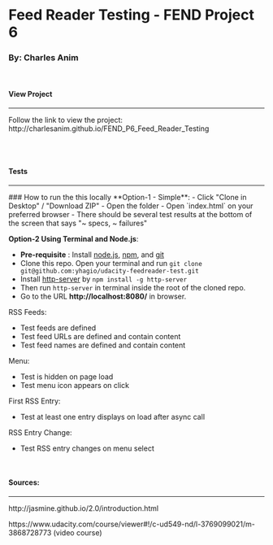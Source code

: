 <h1>Feed Reader Testing - FEND Project 6</h1>
<h3>By: Charles Anim</h3>
<br/>
<h4>View Project</h4>
<hr>
<p>Follow the link to view the project: http://charlesanim.github.io/FEND_P6_Feed_Reader_Testing</p> <br/>
<br/>
<h4>Tests</h4> 
<hr>
### How to run the this locally
**Option-1 - Simple**:
- Click "Clone in Desktop" / "Download ZIP"
- Open the folder
- Open `index.html` on your preferred browser
- There should be several test results at the bottom of the screen that says "~ specs, ~ failures"

**Option-2 Using Terminal and Node.js**:
- **Pre-requisite** : Install [node.js](https://nodejs.org/),  [npm](http://blog.npmjs.org/post/85484771375/how-to-install-npm), and [git](https://git-scm.com/book/en/v2/Getting-Started-Installing-Git)
- Clone this repo. Open your terminal and run `git clone git@github.com:yhagio/udacity-feedreader-test.git`
- Install [http-server](https://www.npmjs.com/package/http-server) by `npm install -g http-server`
- Then run `http-server` in terminal inside the root of the cloned repo.
- Go to the URL **http://localhost:8080/** in browser.

<p>RSS Feeds:</p>
<ul>
	<li>Test feeds are defined</li>
	<li>Test feed URLs are defined and contain content</li>
	<li>Test feed names are defined and contain content</li>
</ul>
<p>Menu:</p>
<ul>
	<li>Test is hidden on page load</li>
	<li>Test menu icon appears on click</li>
</ul>
<p>First RSS Entry:</p>
<ul>
	<li>Test at least one entry displays on load after async call</li>
</ul>
<p>RSS Entry Change:</p>
<ul>
	<li>Test RSS entry changes on menu select</li>
</ul>
<br/>
<h4>Sources:</h4> 
<hr>
<p>http://jasmine.github.io/2.0/introduction.html</p>
<p>https://www.udacity.com/course/viewer#!/c-ud549-nd/l-3769099021/m-3868728773 (video course)</p>
